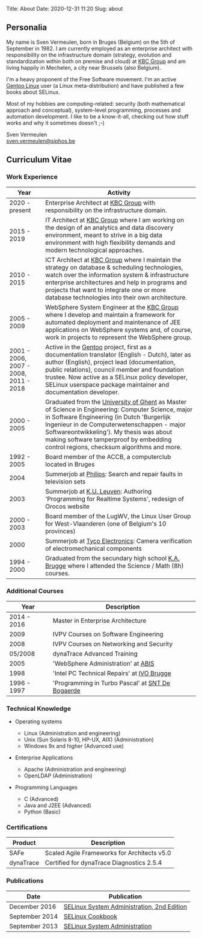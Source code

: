 Title: About
Date: 2020-12-31 11:20
Slug: about

Personalia
----------

My name is Sven Vermeulen, born in Bruges (Belgium) on the 5th of
September in 1982. I am currently employed as an enterprise architect
with responsibility on the infrastructure domain (strategy, evolution
and standardization within both on premise and cloud) at [KBC
Group](http://www.kbc.com) and am living happily in Mechelen, a city
near Brussels (also Belgium).

I'm a heavy proponent of the Free Software movement. I'm an active
[Gentoo Linux](http://www.gentoo.org) user (a Linux meta-distribution)
and have published a few books about SELinux.

Most of my hobbies are computing-related: security (both mathematical
approach and conceptual), system-level programming, processes and
automation development. I like to be a know-it-all, checking out how
stuff works and why it sometimes doesn't ;-)

Sven Vermeulen  
<sven.vermeulen@siphos.be>

Curriculum Vitae
----------------

### Work Experience

Year | Activity
---- | --------
2020 - present | Enterprise Architect at [KBC Group](http://www.kbc.com) with responsibility on the infrastructure domain.
2015 - 2019 | IT Architect at [KBC Group](http://www.kbc.com) where I am working on the design of an analytics and data discovery environment, meant to strive in a big data environment with high flexibility demands and modern technological approaches.
2010 - 2015 | ICT Architect at [KBC Group](http://www.kbc.com) where I maintain the strategy on database & scheduling technologies, watch over the information system & infrastructure enterprise architectures and help in programs and projects that want to integrate one or more database technologies into their own architecture.
2005 - 2009 | WebSphere System Engineer at the [KBC Group](http://www.kbc.com) where I develop and maintain a framework for automated deployment and maintenance of JEE applications on WebSphere systems and, of course, work in projects to represent the WebSphere group.
2001 - 2006, 2007 - 2008, 2011 - 2018 | Active in the [Gentoo](http://www.gentoo.org) project, first as a documentation translator (English - Dutch), later as author (English), project lead (documentation, public relations), council member and foundation trustee. Now active as a SELinux policy developer, SELinux userspace package maintainer and documentation developer.
2000 - 2005 | Graduated from the [University of Ghent](http://www.ugent.be) as Master of Science in Engineering: Computer Science, major in Software Engineering (in Dutch 'Burgerlijk Ingenieur in de Computerwetenschappen - major Softwareontwikkeling'). My thesis was about making software tamperproof by embedding control regions, checksum algorithms and more.
1992 - 2005 | Board member of the ACCB, a computerclub located in Bruges
2004 | Summerjob at [Philips](http://www.philips.com): Search and repair faults in television sets
2003 | Summerjob at [K.U. Leuven](http://www.kuleuven.ac.be): Authoring 'Programming for Realtime Systems', redesign of Orocos website
2000 - 2003 | Board member of the LugWV, the Linux User Group for West-Vlaanderen (one of Belgium's 10 provinces)
2000 | Summerjob at [Tyco Electronics](http://www.tycoelectronics.com): Camera verification of electromechanical components
1994 - 2000 | Graduated from the secundary high school [K.A. Brugge](http://www.ka1brugge.be) where I attended the Science / Math (8h) courses.

### Additional Courses

Year | Description
---- | -----------
2014 - 2016 | Master in Enterprise Architecture
2009 | IVPV Courses on Software Engineering
2008 | IVPV Courses on Networking and Security
05/2008 | dynaTrace Advanced Training
2005 | 'WebSphere Administration' at [ABIS](http://www.abis.be)
1998 | 'Intel PC Technical Repairs' at [IVO Brugge](http://www.ivobrugge.be)
1996 - 1997 | 'Programming in Turbo Pascal' at [SNT De Bogaerde](http://www.snt.be)

### Technical Knowledge

- Operating systems
    - Linux (Administration and engineering)
    - Unix (Sun Solaris 8-10, HP-UX, AIX) (Administration)
    - Windows 9x and higher (Advanced use)

- Enterprise Applications
    - Apache (Administration and engineering)
    - OpenLDAP (Administration)

- Programming Languages
    - C (Advanced)
    - Java and J2EE (Advanced)
    - Python (Basic)

### Certifications

Product | Description
------- | -----------
SAFe | Scaled Agile Frameworks for Architects v5.0
dynaTrace | Certified for dynaTrace Diagnostics 2.5.4

### Publications

Date               | Publication
------------------ | -----------
December 2016 | [SELinux System Administration, 2nd Edition](https://www.packtpub.com/product/selinux-system-administration-second-edition/9781787126954)
September 2014 | [SELinux Cookbook](https://www.packtpub.com/networking-and-servers/selinux-cookbook)
September 2013 | [SELinux System Administration](https://www.packtpub.com/networking-and-servers/selinux-system-administration)

